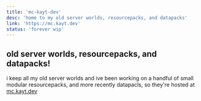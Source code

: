 ```yaml
---
title: 'mc-kayt-dev'
desc: 'home to my old server worlds, resourcepacks, and datapacks'
link: 'https://mc.kayt.dev'
status: 'forever wip'
---
```


## old server worlds, resourcepacks, and datapacks!

i keep all my old server worlds and ive been working on a handful of small modular resourcepacks, and more recently datapacls, so they're hosted at [mc.kayt.dev](https://mc.kayt.dev)